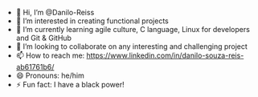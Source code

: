 - 👋 Hi, I’m @Danilo-Reiss
- 👀 I’m interested in creating functional projects
- 🌱 I’m currently learning agile culture, C language, Linux for developers and Git & GitHub
- 💞️ I’m looking to collaborate on any interesting and challenging project
- 📫 How to reach me: https://www.linkedin.com/in/danilo-souza-reis-ab61761b6/
- 😄 Pronouns: he/him
- ⚡ Fun fact: I have a black power!

<!---
Danilo-Reiss/Danilo-Reiss is a ✨ special ✨ repository because its `README.md` (this file) appears on your GitHub profile.
You can click the Preview link to take a look at your changes.
--->
